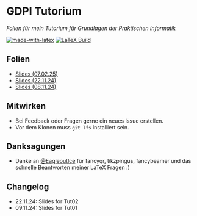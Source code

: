 # GDPI Tutorium
_Folien für mein Tutorium für Grundlagen der Praktischen Informatik_

[![made-with-latex](https://img.shields.io/badge/Made%20with-LaTeX-1f425f.svg)](https://www.latex-project.org/) [![LaTeX Build](https://github.com/gigalasr/gdpi/actions/workflows/compile.yaml/badge.svg)](https://github.com/gigalasr/gdpi/actions/workflows/compile.yaml) 

## Folien 
- [Slides (07.02.25)](https://github.com/gigalasr/gdpi/raw/refs/heads/build/out/03.pdf?download=)
- [Slides (22.11.24)](https://github.com/gigalasr/gdpi/raw/refs/heads/build/out/02.pdf?download=)
- [Slides (08.11.24)](https://github.com/gigalasr/gdpi/raw/refs/heads/build/out/01.pdf?download=)


## Mitwirken
- Bei Feedback oder Fragen gerne ein neues Issue erstellen. 
- Vor dem Klonen muss ``git lfs`` installiert sein.

## Danksagungen
- Danke an [@EagleoutIce](https://github.com/EagleoutIce) für fancyqr, tikzpingus, fancybeamer und das schnelle Beantworten meiner LaTeX Fragen :) 

## Changelog
- 22.11.24: Slides for Tut02
- 09.11.24: Slides for Tut01
